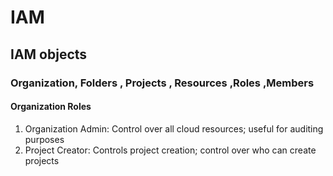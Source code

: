 # IAM

## IAM objects
### Organization, Folders , Projects , Resources ,Roles ,Members

#### Organization Roles
1. Organization Admin: Control over all cloud resources; useful for auditing purposes
2. Project Creator: Controls project creation; control over who can create projects

